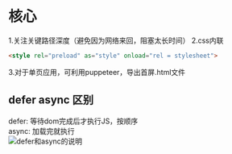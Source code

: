 # 核心
1.关注关键路径深度（避免因为网络来回，阻塞太长时间）
2.css内联  
```html
<style rel="preload" as="style" onload="rel = stylesheet">
```
3.对于单页应用，可利用puppeteer，导出首屏.html文件

## defer async 区别
defer: 等待dom完成后才执行JS，按顺序  
async: 加载完就执行  
![defer和async的说明]('./demoImages/async|defer.png')
